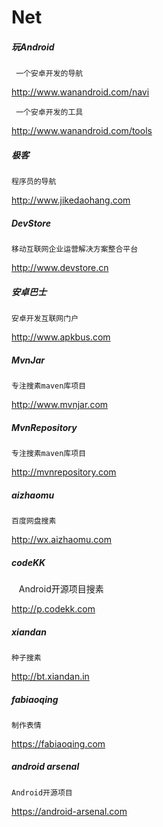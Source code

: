 # Net
##### 玩Android
 
     一个安卓开发的导航

http://www.wanandroid.com/navi
     
     一个安卓开发的工具

http://www.wanandroid.com/tools

##### 极客

    程序员的导航

http://www.jikedaohang.com

##### DevStore

    移动互联网企业运营解决方案整合平台

http://www.devstore.cn

##### 安卓巴士

    安卓开发互联网门户

http://www.apkbus.com

##### MvnJar

    专注搜素maven库项目

http://www.mvnjar.com 

##### MvnRepository
     
    专注搜素maven库项目
     
http://mvnrepository.com

##### aizhaomu

    百度网盘搜素

http://wx.aizhaomu.com

##### codeKK
  
    Android开源项目搜素 
  
http://p.codekk.com

##### xiandan

    种子搜素

http://bt.xiandan.in

##### fabiaoqing

    制作表情

https://fabiaoqing.com

##### android arsenal

    Android开源项目

https://android-arsenal.com
